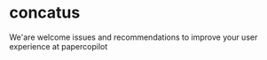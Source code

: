 # concatus
We'are welcome issues and recommendations to improve your user experience at papercopilot
